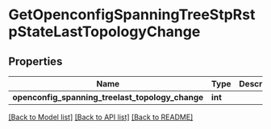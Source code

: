 # GetOpenconfigSpanningTreeStpRstpStateLastTopologyChange

## Properties
Name | Type | Description | Notes
------------ | ------------- | ------------- | -------------
**openconfig_spanning_treelast_topology_change** | **int** |  | [optional] 

[[Back to Model list]](../README.md#documentation-for-models) [[Back to API list]](../README.md#documentation-for-api-endpoints) [[Back to README]](../README.md)


